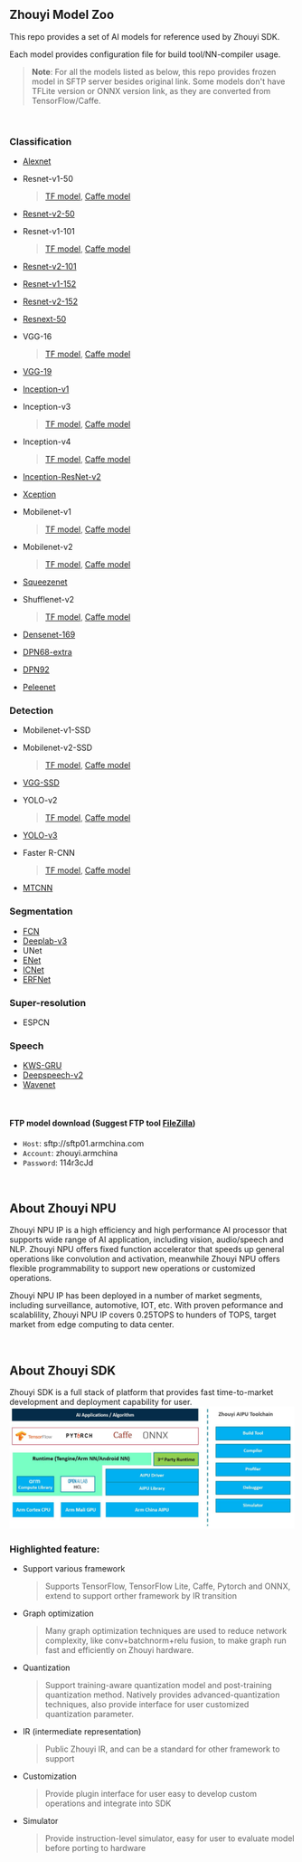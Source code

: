 ## Zhouyi Model Zoo

This repo provides a set of AI models for reference used by Zhouyi SDK.

Each model provides configuration file for build tool/NN-compiler usage.

>**Note**: For all the models listed as below, this repo provides frozen model in SFTP server besides original link. Some models don't have TFLite version or ONNX version link, as they are converted from TensorFlow/Caffe.

&nbsp;


### Classification
- [Alexnet](https://github.com/tensorflow/models/tree/archive/research/slim/nets)
- Resnet-v1-50
  > [TF model](https://github.com/tensorflow/models/tree/archive/research/slim/nets),
    [Caffe model](https://github.com/SnailTyan/caffe-model-zoo)
- [Resnet-v2-50](https://github.com/tensorflow/models/tree/master/research/slim#Pretrained)
- Resnet-v1-101
  > [TF model](https://github.com/tensorflow/models/tree/archive/research/slim/nets),
    [Caffe model](https://github.com/SnailTyan/caffe-model-zoo)
- [Resnet-v2-101](https://github.com/soeaver/caffe-model)

- [Resnet-v1-152](https://github.com/tensorflow/models/tree/master/research/slim#Pretrained)
- [Resnet-v2-152](https://github.com/tensorflow/models/tree/master/research/slim#Pretrained)

- [Resnext-50](https://github.com/soeaver/caffe-model)

- VGG-16
  > [TF model](https://github.com/tensorflow/models/tree/archive/research/slim/nets),
  [Caffe model](https://gist.github.com/ksimonyan/211839e770f7b538e2d8#file-readme-md)

- [VGG-19](https://github.com/tensorflow/models/tree/master/research/slim#Pretrained)

- [Inception-v1](https://github.com/tensorflow/models/tree/master/research/slim#Pretrained)
- Inception-v3
  > [TF model](https://github.com/tensorflow/models/tree/archive/research/slim/nets),
    [Caffe model](https://github.com/soeaver/caffe-model/tree/master/cls)
- Inception-v4
  > [TF model](https://github.com/tensorflow/models/tree/archive/research/slim/nets),
    [Caffe model](https://github.com/soeaver/caffe-model/tree/master/cls)
- [Inception-ResNet-v2](https://github.com/tensorflow/models/tree/master/research/slim#Pretrained)
- [Xception](https://github.com/soeaver/caffe-model)
- Mobilenet-v1
  > [TF model](https://github.com/tensorflow/models/tree/master/research/slim#Pretrained),
  [Caffe model](https://github.com/shicai/MobileNet-Caffe)
- Mobilenet-v2
  > [TF model](https://github.com/tensorflow/models/tree/archive/research/slim/nets/mobilenet),
  [Caffe model](https://github.com/shicai/MobileNet-Caffe)

- [Squeezenet](https://github.com/forresti/SqueezeNet)

- Shufflenet-v2
  > [TF model](https://github.com/TropComplique/shufflenet-v2-tensorflow),
  [Caffe model](https://github.com/Ewenwan/ShuffleNet-2)


- [Densenet-169](https://github.com/soeaver/caffe-model)
- [DPN68-extra](https://github.com/soeaver/caffe-model)
- [DPN92](https://github.com/soeaver/caffe-model)
- [Peleenet](https://github.com/Robert-JunWang/PeleeNet/tree/master/caffe)

### Detection
- Mobilenet-v1-SSD
- Mobilenet-v2-SSD
  > [TF model](https://github.com/tensorflow/models/tree/archive/research/object_detection/models),
  [Caffe model](https://github.com/chuanqi305/MobileNet-SSD)
- [VGG-SSD](https://github.com/weiliu89/caffe/tree/ssd)

- YOLO-v2
  > [TF model](https://github.com/wojciechmo/yolo2),
  [Caffe model](https://github.com/tsingjinyun/caffe-yolov2)

- [YOLO-v3](https://github.com/foss-for-synopsys-dwc-arc-processors/synopsys-caffe-models/tree/master/caffe_models/yolo_v3)

- Faster R-CNN
  > [TF model](http://download.tensorflow.org/models/object_detection/faster_rcnn_resnet50_coco_2018_01_28.tar.gz),
   [Caffe model](https://github.com/rbgirshick/py-faster-rcnn)
- [MTCNN](https://github.com/CongWeilin/mtcnn-caffe)

### Segmentation
- [FCN](https://github.com/shelhamer/fcn.berkeleyvision.org/tree/master/voc-fcn8s-atonce)
- [Deeplab-v3](https://github.com/tensorflow/models/tree/archive/research/deeplab)
- UNet
- [ENet](https://github.com/TimoSaemann/Enet)
- [ICNet](https://github.com/hszhao/ICNet)
- [ERFNet](https://github.com/Yuelong-Yu/ERFNet-Caffe)

### Super-resolution
- ESPCN

### Speech
- [KWS-GRU](https://github.com/ARM-software/ML-KWS-for-MCU)
- [Deepspeech-v2](https://github.com/tensorflow/models/tree/archive/research/deep_speech)
- [Wavenet](https://github.com/buriburisuri/speech-to-text-wavenet)       

&nbsp;



#### **FTP model download (Suggest FTP tool [FileZilla](https://filezilla-project.org/))**
  - `Host`: sftp://sftp01.armchina.com
  - `Account`:  zhouyi.armchina
  - `Password`:   114r3cJd 




&nbsp;

## About Zhouyi NPU
Zhouyi NPU IP is a high efficiency and high performance AI processor that supports wide range of AI application, including vision, audio/speech and NLP. Zhouyi NPU offers fixed function accelerator that speeds up general operations like convolution and activation, meanwhile Zhouyi NPU offers flexible programmability to support new operations or customized operations.

Zhouyi NPU IP has been deployed in a number of market segments, including surveillance, automotive, IOT, etc. With proven peformance and scalablility, Zhouyi NPU IP covers 0.25TOPS to hunders of TOPS, target market from edge computing to data center.

&nbsp;

## About Zhouyi SDK
Zhouyi SDK is a full stack of platform that provides fast time-to-market development and deployment capability for user. 
![imgae](zhouyi_toolkit.jpg)

### Highlighted feature:
- Support various framework
  > Supports TensorFlow, TensorFlow Lite, Caffe, Pytorch and ONNX, extend to support orther framework by IR transition

- Graph optimization
  > Many graph optimization techniques are used to reduce network complexity, like conv+batchnorm+relu fusion, to make graph run fast and efficiently on Zhouyi hardware. 

- Quantization
  > Support training-aware quantization model and post-training quantization method. Natively provides advanced-quantization techniques, also provide interface for user customized quantization parameter.

- IR (intermediate representation)
  > Public Zhouyi IR, and can be a standard for other framework to support

- Customization
  > Provide plugin interface for user easy to develop custom operations and integrate into SDK

- Simulator 
  > Provide instruction-level simulator, easy for user to evaluate model before porting to hardware
